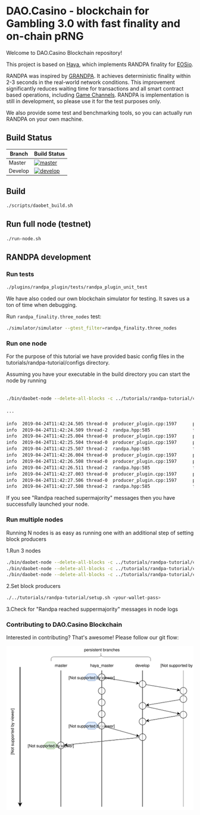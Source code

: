# DAO.Casino - blockchain for Gambling 3.0 with fast finality and on-chain pRNG

Welcome to DAO.Casino Blockchain repository! 

This project is based on [Haya](https://github.com/mixbytes/haya), which implements RANDPA finality for [EOSio](https://github.com/EOSIO/eos).

RANDPA was inspired by [GRANDPA](https://github.com/w3f/consensus/blob/master/pdf/grandpa.pdf). It achieves deterministic finality within 2-3 seconds in the real-world network conditions. This improvement significantly reduces waiting time for transactions and all smart contract based operations, including [Game Channels](https://github.com/DaoCasino/Protocol). RANDPA is implementation is still in development, so please use it for the test purposes only.

We also provide some test and benchmarking tools, so you can actually run RANDPA on your own machine.

## Build Status

Branch|Build Status
---|---
Master|[![master](https://travis-ci.org/DaoCasino/DAObet.svg?branch=master)](https://travis-ci.org/DaoCasino/DAObet)
Develop|[![develop](https://travis-ci.org/DaoCasino/DAObet.svg?branch=develop)](https://travis-ci.org/DaoCasino/DAObet)

## Build

```bash
./scripts/daobet_build.sh
```

## Run full node (testnet)

```bash
./run-node.sh
```

## RANDPA development

### Run tests

```bash
./plugins/randpa_plugin/tests/randpa_plugin_unit_test
```

We have also coded our own blockchain simulator for testing. It 
saves us a ton of time when debugging.

Run `randpa_finality.three_nodes` test:

```bash
./simulator/simulator --gtest_filter=randpa_finality.three_nodes
 ```

### Run one node

For the purpose of this tutorial we have provided basic config files in the tutorials/randpa-tutorial/configs 
directory.

Assuming you have your executable in the build directory you can start the node
by running
 
```bash

./bin/daobet-node --delete-all-blocks -c ../tutorials/randpa-tutorial/configs/config0.ini

...

info  2019-04-24T11:42:24.505 thread-0  producer_plugin.cpp:1597      produce_block        ] Produced block 00000002c38eb2c3... #2 @ 2019-04-24T11:42:24.500 signed by eosio [trxs: 0, lib: 0, confirmed: 0]
info  2019-04-24T11:42:24.509 thread-2  randpa.hpp:585                finish_round         ] Randpa round reached supermajority, round num: 0, best block id: 00000002c38eb2c3cbebceb88129aa6d189c33d1449bb0397e0340cccc81840d, best block num: 2
info  2019-04-24T11:42:25.004 thread-0  producer_plugin.cpp:1597      produce_block        ] Produced block 000000039de520a9... #3 @ 2019-04-24T11:42:25.000 signed by eosio [trxs: 0, lib: 2, confirmed: 0]
info  2019-04-24T11:42:25.504 thread-0  producer_plugin.cpp:1597      produce_block        ] Produced block 000000043a87c431... #4 @ 2019-04-24T11:42:25.500 signed by eosio [trxs: 0, lib: 3, confirmed: 0]
info  2019-04-24T11:42:25.507 thread-2  randpa.hpp:585                finish_round         ] Randpa round reached supermajority, round num: 1, best block id: 000000039de520a9a62390ed3abc545ef3ae80428513fc35ba515edba09acd1c, best block num: 3
info  2019-04-24T11:42:26.004 thread-0  producer_plugin.cpp:1597      produce_block        ] Produced block 0000000590e6067f... #5 @ 2019-04-24T11:42:26.000 signed by eosio [trxs: 0, lib: 4, confirmed: 0]
info  2019-04-24T11:42:26.508 thread-0  producer_plugin.cpp:1597      produce_block        ] Produced block 00000006510daf43... #6 @ 2019-04-24T11:42:26.500 signed by eosio [trxs: 0, lib: 5, confirmed: 0]
info  2019-04-24T11:42:26.511 thread-2  randpa.hpp:585                finish_round         ] Randpa round reached supermajority, round num: 2, best block id: 0000000590e6067f9390cfe2e643de0ffc6dc5094ab750bd5bf1f3b159e62595, best block num: 5
info  2019-04-24T11:42:27.003 thread-0  producer_plugin.cpp:1597      produce_block        ] Produced block 00000007b7dbaaf8... #7 @ 2019-04-24T11:42:27.000 signed by eosio [trxs: 0, lib: 6, confirmed: 0]
info  2019-04-24T11:42:27.506 thread-0  producer_plugin.cpp:1597      produce_block        ] Produced block 00000008e2d399a5... #8 @ 2019-04-24T11:42:27.500 signed by eosio [trxs: 0, lib: 7, confirmed: 0]
info  2019-04-24T11:42:27.508 thread-2  randpa.hpp:585                finish_round         ] Randpa round reached supermajority, round num: 3, best block id: 00000007b7dbaaf833cfa95495192a2dd117fb81428c9ba6e25f141a0cd37e19, best block num: 7
```
If you see "Randpa reached supermajority" messages then you have successfully launched your node.

### Run multiple nodes

Running N nodes is as easy as running one with an additional step 
of setting block producers

1.Run 3 nodes

```bash
./bin/daobet-node --delete-all-blocks -c ../tutorials/randpa-tutorial/config0.ini
./bin/daobet-node --delete-all-blocks -c ../tutorials/randpa-tutorial/config1.ini
./bin/daobet-node --delete-all-blocks -c ../tutorials/randpa-tutorial/config2.ini
```

2.Set block producers

```bash
./../tutorials/randpa-tutorial/setup.sh <your-wallet-pass>
```

3.Check for "Randpa reached suppermajority" messages in node logs
  
### Contributing to DAO.Casino Blockchain

Interested in contributing? That's awesome! Please follow our git flow:

![Alt text](images/flow.svg)
